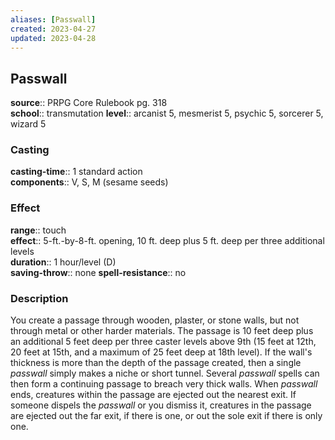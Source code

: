 ```yaml
---
aliases: [Passwall]
created: 2023-04-27
updated: 2023-04-28
---
```


## Passwall

**source**:: PRPG Core Rulebook pg. 318  
**school**:: transmutation
**level**:: arcanist 5, mesmerist 5, psychic 5, sorcerer 5, wizard 5

### Casting

**casting-time**:: 1 standard action  
**components**:: V, S, M (sesame seeds)

### Effect

**range**:: touch  
**effect**:: 5-ft.-by-8-ft. opening, 10 ft. deep plus 5 ft. deep per three additional levels  
**duration**:: 1 hour/level (D)  
**saving-throw**:: none
**spell-resistance**:: no

### Description

You create a passage through wooden, plaster, or stone walls, but not through metal or other harder materials. The passage is 10 feet deep plus an additional 5 feet deep per three caster levels above 9th (15 feet at 12th, 20 feet at 15th, and a maximum of 25 feet deep at 18th level). If the wall's thickness is more than the depth of the passage created, then a single *passwall* simply makes a niche or short tunnel. Several *passwall* spells can then form a continuing passage to breach very thick walls. When *passwall* ends, creatures within the passage are ejected out the nearest exit. If someone dispels the *passwall* or you dismiss it, creatures in the passage are ejected out the far exit, if there is one, or out the sole exit if there is only one.
